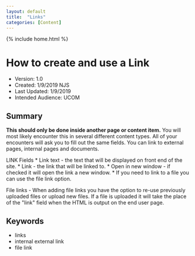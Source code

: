 ```yaml
---
layout: default
title:  "Links"
categories: [Content] 
---
```

{% include home.html %}
# How to create and use a Link
* Version: 1.0
* Created: 1/9/2019 NJS
* Last Updated: 1/9/2019 
* Intended Audience: UCOM

 ## Summary
 **This should only be done inside another page or content item.** You will most likely encounter this in several different content types. All of your encounters will ask you to fill out the same fields. You can link to external pages, internal pages and documents.


 LINK Fields
    * Link text - the text that will be displayed on front end of the site.
    * Link - the link that will be linked to.
    * Open in new window - if checked it will open the link a new window.
    * If you need to link to a file you can use the file link option.

 File links - When adding file links you have the option to re-use previously uploaded files or upload new files. If a file is uploaded it will take the place of the "link" field when the HTML is output on the end user page.


 ## Keywords

 * links
* internal external link
* file link
